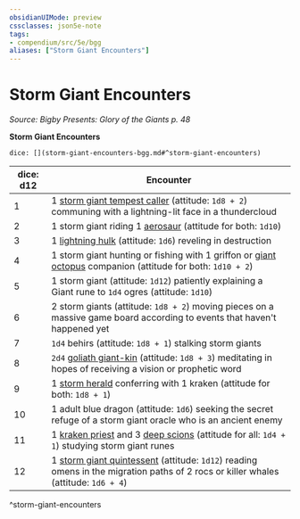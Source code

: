 ```yaml
---
obsidianUIMode: preview
cssclasses: json5e-note
tags:
- compendium/src/5e/bgg
aliases: ["Storm Giant Encounters"]
---
```

# Storm Giant Encounters
*Source: Bigby Presents: Glory of the Giants p. 48* 

**Storm Giant Encounters**

`dice: [](storm-giant-encounters-bgg.md#^storm-giant-encounters)`

| dice: d12 | Encounter |
|-----------|-----------|
| 1 | 1 [storm giant tempest caller](compendium/bestiary/giant/storm-giant-tempest-caller-bgg.md) (attitude: `1d8 + 2`) communing with a lightning-lit face in a thundercloud |
| 2 | 1 storm giant riding 1 [aerosaur](compendium/bestiary/monstrosity/aerosaur-bgg.md) (attitude for both: `1d10`) |
| 3 | 1 [lightning hulk](compendium/bestiary/elemental/lightning-hulk-bgg.md) (attitude: `1d6`) reveling in destruction |
| 4 | 1 storm giant hunting or fishing with 1 griffon or [giant octopus](compendium/bestiary/beast/giant-octopus.md) companion (attitude for both: `1d10 + 2`) |
| 5 | 1 storm giant (attitude: `1d12`) patiently explaining a Giant rune to `1d4` ogres (attitude: `1d10`) |
| 6 | 2 storm giants (attitude: `1d8 + 2`) moving pieces on a massive game board according to events that haven't happened yet |
| 7 | `1d4` behirs (attitude: `1d8 + 1`) stalking storm giants |
| 8 | `2d4` [goliath giant-kin](compendium/bestiary/humanoid/goliath-giant-kin-bgg.md) (attitude: `1d8 + 3`) meditating in hopes of receiving a vision or prophetic word |
| 9 | 1 [storm herald](compendium/bestiary/aberration/storm-herald-bgg.md) conferring with 1 kraken (attitude for both: `1d8 + 1`) |
| 10 | 1 adult blue dragon (attitude: `1d6`) seeking the secret refuge of a storm giant oracle who is an ancient enemy |
| 11 | 1 [kraken priest](compendium/bestiary/monstrosity/kraken-priest-mpmm.md) and 3 [deep scions](compendium/bestiary/monstrosity/deep-scion-mpmm.md) (attitude for all: `1d4 + 1`) studying storm giant runes |
| 12 | 1 [storm giant quintessent](compendium/bestiary/giant/storm-giant-quintessent-mpmm.md) (attitude: `1d12`) reading omens in the migration paths of 2 rocs or killer whales (attitude: `1d6 + 4`) |
^storm-giant-encounters